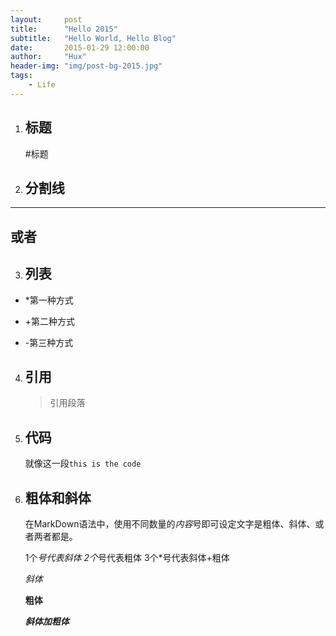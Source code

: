 ```yaml
---
layout:     post
title:      "Hello 2015"
subtitle:   "Hello World, Hello Blog"
date:       2015-01-29 12:00:00
author:     "Hux"
header-img: "img/post-bg-2015.jpg"
tags:
    - Life
---
```


1. ## 标题  
    #标题
2. ## 分割线
******
或者
-------
3. ## 列表
* *第一种方式
+ +第二种方式
- -第三种方式
4. ## 引用
   > 引用段落
5. ## 代码
   就像这一段`this is the code`
7. ## 粗体和斜体
    在MarkDown语法中，使用不同数量的*内容*号即可设定文字是粗体、斜体、或者两者都是。

    1个*号代表斜体 
    2个*号代表粗体
    3个*号代表斜体+粗体

   *斜体*

   **粗体**

   ***斜体加粗体***
